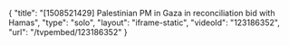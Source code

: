 {
    "title": "[1508521429] Palestinian PM in Gaza in reconciliation bid with Hamas",
    "type": "solo",
    "layout": "iframe-static",
    "videoId": "123186352",
    "url": "\/tvpembed\/123186352"
}